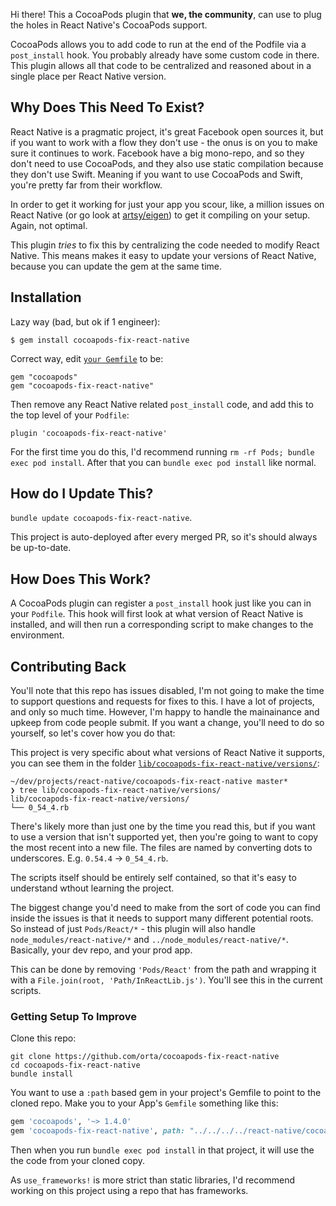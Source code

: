 Hi there! This a CocoaPods plugin that **we, the community**, can use to plug the holes in React Native's CocoaPods
support.

CocoaPods allows you to add code to run at the end of the Podfile via a `post_install` hook. You probably already have
some custom code in there. This plugin allows all that code to be centralized and reasoned about in a single place per
React Native version.

## Why Does This Need To Exist?

React Native is a pragmatic project, it's great Facebook open sources it, but if you want to work with a flow they don't
use - the onus is on you to make sure it continues to work. Facebook have a big mono-repo, and so they don't need to use
CocoaPods, and they also use static compilation because they don't use Swift. Meaning if you want to use CocoaPods and
Swift, you're pretty far from their workflow.

In order to get it working for just your app you scour, like, a million issues on React Native (or go look at
[artsy/eigen][eigen]) to get it compiling on your setup. Again, not optimal.

This plugin _tries_ to fix this by centralizing the code needed to modify React Native. This means makes it easy to
update your versions of React Native, because you can update the gem at the same time.

## Installation

Lazy way (bad, but ok if 1 engineer):

    $ gem install cocoapods-fix-react-native

Correct way, edit [`your Gemfile`](http://www.mokacoding.com/blog/ruby-for-ios-developers-bundler/) to be:

    gem "cocoapods"
    gem "cocoapods-fix-react-native"

Then remove any React Native related `post_install` code, and add this to the top level of your `Podfile`:

    plugin 'cocoapods-fix-react-native'

For the first time you do this, I'd recommend running `rm -rf Pods; bundle exec pod install`. After that you can
`bundle exec pod install` like normal.

## How do I Update This?

`bundle update cocoapods-fix-react-native`.

This project is auto-deployed after every merged PR, so it's should always be up-to-date.

## How Does This Work?

A CocoaPods plugin can register a `post_install` hook just like you can in your `Podfile`. This hook will first look at
what version of React Native is installed, and will then run a corresponding script to make changes to the environment.

## Contributing Back

You'll note that this repo has issues disabled, I'm not going to make the time to support questions and requests for
fixes to this. I have a lot of projects, and only so much time. However, I'm happy to handle the mainainance and upkeep
from code people submit. If you want a change, you'll need to do so yourself, so let's cover how you do that:

This project is very specific about what versions of React Native it supports, you can see them in the folder
[`lib/cocoapods-fix-react-native/versions/`][versions]:

```
~/dev/projects/react-native/cocoapods-fix-react-native master*
❯ tree lib/cocoapods-fix-react-native/versions/
lib/cocoapods-fix-react-native/versions/
└── 0_54_4.rb
```

There's likely more than just one by the time you read this, but if you want to use a version that isn't supported yet,
then you're going to want to copy the most recent into a new file. The files are named by converting dots to
underscores. E.g. `0.54.4` -> `0_54_4.rb`.

The scripts itself should be entirely self contained, so that it's easy to understand wthout learning the project.

The biggest change you'd need to make from the sort of code you can find inside the issues is that it needs to support
many different potential roots. So instead of just `Pods/React/*` - this plugin will also handle
`node_modules/react-native/*` and `../node_modules/react-native/*`. Basically, your dev repo, and your prod app.

This can be done by removing `'Pods/React'` from the path and wrapping it with a
`File.join(root, 'Path/InReactLib.js')`. You'll see this in the current scripts.

### Getting Setup To Improve

Clone this repo:

```
git clone https://github.com/orta/cocoapods-fix-react-native
cd cocoapods-fix-react-native
bundle install
```

You want to use a `:path` based gem in your project's Gemfile to point to the cloned repo. Make you to your App's
`Gemfile` something like this:

```ruby
gem 'cocoapods', '~> 1.4.0'
gem 'cocoapods-fix-react-native', path: "../../../../react-native/cocoapods-fix-react-native"
```

Then when you run `bundle exec pod install` in that project, it will use the the code from your cloned copy.

As `use_frameworks!` is more strict than static libraries, I'd recommend working on this project using a repo that has
frameworks.

[eigen]: https://github.com/artsy/eigen/
[versions]: https://github.com/orta/cocoapods-fix-react-native/tree/master/lib/cocoapods-fix-react-native/versions
